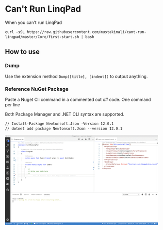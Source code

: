 # Can't Run LinqPad

When you can't run LinqPad

```
curl -sSL https://raw.githubusercontent.com/mustakimali/cant-run-linqpad/master/Core/first-start.sh | bash
```

## How to use

### Dump
Use the extension method `Dump([title], [indent])` to output anything.

### Reference NuGet Package

Paste a Nuget Cli command in a commented out c# code. One command per line

Both Package Manager and .NET CLI syntax are supported.

```
// Install-Package Newtonsoft.Json -Version 12.0.1
// dotnet add package Newtonsoft.Json --version 12.0.1
```

![Demo of Nuget Package](Core/Static/demo-import-nuget.gif)
